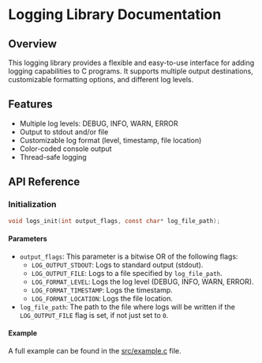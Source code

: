 # Logging Library Documentation

## Overview

This logging library provides a flexible and easy-to-use interface for adding logging capabilities to C programs. It supports multiple output destinations, customizable formatting options, and different log levels.

## Features

- Multiple log levels: DEBUG, INFO, WARN, ERROR
- Output to stdout and/or file
- Customizable log format (level, timestamp, file location)
- Color-coded console output
- Thread-safe logging

## API Reference

### Initialization

```c
void logs_init(int output_flags, const char* log_file_path);
```

#### Parameters

- `output_flags`: This parameter is a bitwise OR of the following flags:
  - `LOG_OUTPUT_STDOUT`: Logs to standard output (stdout).
  - `LOG_OUTPUT_FILE`: Logs to a file specified by `log_file_path`.
  - `LOG_FORMAT_LEVEL`: Logs the log level (DEBUG, INFO, WARN, ERROR).
  - `LOG_FORMAT_TIMESTAMP`: Logs the timestamp.
  - `LOG_FORMAT_LOCATION`: Logs the file location.
- `log_file_path`: The path to the file where logs will be written if the `LOG_OUTPUT_FILE` flag is set, if not just set to `0`.

#### Example

A full example can be found in the [src/example.c](src/example.c) file.